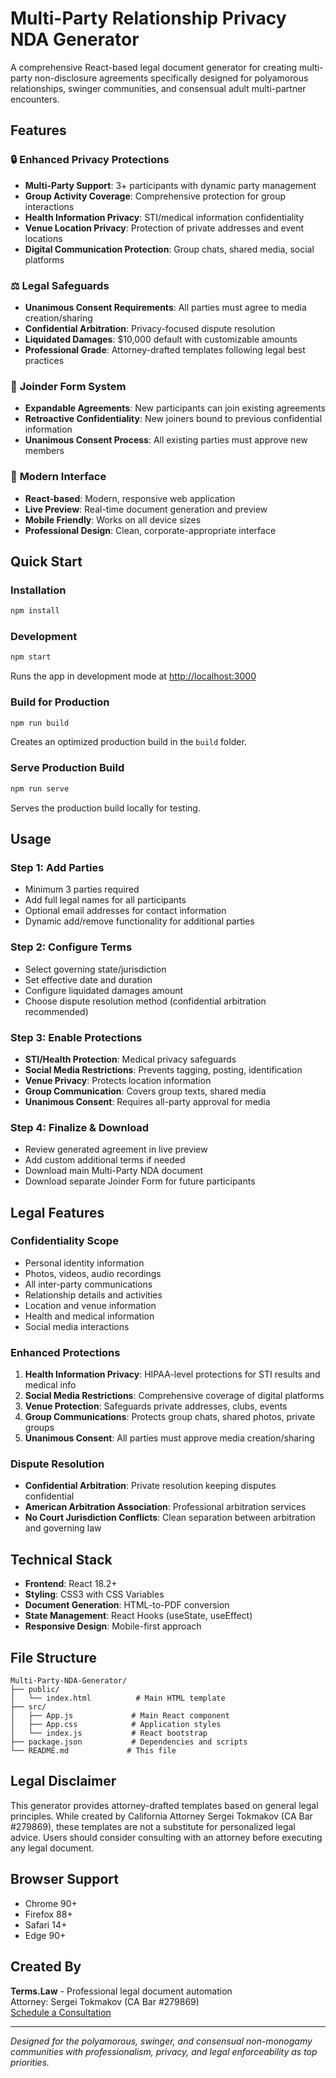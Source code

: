 # Multi-Party Relationship Privacy NDA Generator

A comprehensive React-based legal document generator for creating multi-party non-disclosure agreements specifically designed for polyamorous relationships, swinger communities, and consensual adult multi-partner encounters.

## Features

### 🔒 **Enhanced Privacy Protections**
- **Multi-Party Support**: 3+ participants with dynamic party management
- **Group Activity Coverage**: Comprehensive protection for group interactions
- **Health Information Privacy**: STI/medical information confidentiality
- **Venue Location Privacy**: Protection of private addresses and event locations
- **Digital Communication Protection**: Group chats, shared media, social platforms

### ⚖️ **Legal Safeguards**
- **Unanimous Consent Requirements**: All parties must agree to media creation/sharing
- **Confidential Arbitration**: Privacy-focused dispute resolution
- **Liquidated Damages**: $10,000 default with customizable amounts
- **Professional Grade**: Attorney-drafted templates following legal best practices

### 🔄 **Joinder Form System**
- **Expandable Agreements**: New participants can join existing agreements
- **Retroactive Confidentiality**: New joiners bound to previous confidential information
- **Unanimous Consent Process**: All existing parties must approve new members

### 📱 **Modern Interface**
- **React-based**: Modern, responsive web application
- **Live Preview**: Real-time document generation and preview
- **Mobile Friendly**: Works on all device sizes
- **Professional Design**: Clean, corporate-appropriate interface

## Quick Start

### Installation
```bash
npm install
```

### Development
```bash
npm start
```
Runs the app in development mode at [http://localhost:3000](http://localhost:3000)

### Build for Production
```bash
npm run build
```
Creates an optimized production build in the `build` folder.

### Serve Production Build
```bash
npm run serve
```
Serves the production build locally for testing.

## Usage

### Step 1: Add Parties
- Minimum 3 parties required
- Add full legal names for all participants
- Optional email addresses for contact information
- Dynamic add/remove functionality for additional parties

### Step 2: Configure Terms
- Select governing state/jurisdiction
- Set effective date and duration
- Configure liquidated damages amount
- Choose dispute resolution method (confidential arbitration recommended)

### Step 3: Enable Protections
- **STI/Health Protection**: Medical privacy safeguards
- **Social Media Restrictions**: Prevents tagging, posting, identification
- **Venue Privacy**: Protects location information
- **Group Communication**: Covers group texts, shared media
- **Unanimous Consent**: Requires all-party approval for media

### Step 4: Finalize & Download
- Review generated agreement in live preview
- Add custom additional terms if needed
- Download main Multi-Party NDA document
- Download separate Joinder Form for future participants

## Legal Features

### Confidentiality Scope
- Personal identity information
- Photos, videos, audio recordings
- All inter-party communications
- Relationship details and activities
- Location and venue information
- Health and medical information
- Social media interactions

### Enhanced Protections
1. **Health Information Privacy**: HIPAA-level protections for STI results and medical info
2. **Social Media Restrictions**: Comprehensive coverage of digital platforms
3. **Venue Protection**: Safeguards private addresses, clubs, events
4. **Group Communications**: Protects group chats, shared photos, private groups
5. **Unanimous Consent**: All parties must approve media creation/sharing

### Dispute Resolution
- **Confidential Arbitration**: Private resolution keeping disputes confidential
- **American Arbitration Association**: Professional arbitration services
- **No Court Jurisdiction Conflicts**: Clean separation between arbitration and governing law

## Technical Stack

- **Frontend**: React 18.2+
- **Styling**: CSS3 with CSS Variables
- **Document Generation**: HTML-to-PDF conversion
- **State Management**: React Hooks (useState, useEffect)
- **Responsive Design**: Mobile-first approach

## File Structure
```
Multi-Party-NDA-Generator/
├── public/
│   └── index.html          # Main HTML template
├── src/
│   ├── App.js             # Main React component
│   ├── App.css            # Application styles
│   └── index.js           # React bootstrap
├── package.json           # Dependencies and scripts
└── README.md             # This file
```

## Legal Disclaimer

This generator provides attorney-drafted templates based on general legal principles. While created by California Attorney Sergei Tokmakov (CA Bar #279869), these templates are not a substitute for personalized legal advice. Users should consider consulting with an attorney before executing any legal document.

## Browser Support

- Chrome 90+
- Firefox 88+
- Safari 14+
- Edge 90+

## Created By

**Terms.Law** - Professional legal document automation  
Attorney: Sergei Tokmakov (CA Bar #279869)  
[Schedule a Consultation](https://calendly.com/sergei-tokmakov/30-minute-zoom-meeting)

---

*Designed for the polyamorous, swinger, and consensual non-monogamy communities with professionalism, privacy, and legal enforceability as top priorities.*